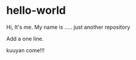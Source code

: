 hello-world
===========

Hi, It's me.
My name is .....
just another repository



Add a one line.


kuuyan come!!!

